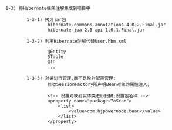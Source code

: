 	1-3) 将Hibernate框架注解集成到项目中
		
			1-3-1) 拷贝jar包
					hibernate-commons-annotations-4.0.2.Final.jar
					hibernate-jpa-2.0-api-1.0.1.Final.jar
					
			1-3-2) 利用Hibernate注解代替User.hbm.xml
			
					@Entity
					@Table
					@Id
					...
			
			1-3-3) 对类进行管理,而不是映射配置管理;
					修改SessionFactory所声明Bean对象的属性注入;
					
					<!-- 设置对映射实体类进行扫描;设置包名称 --> 
					<property name="packagesToScan">
						<list>
							<value>com.bjpowernode.bean</value>
						</list>
					</property>	
					 		